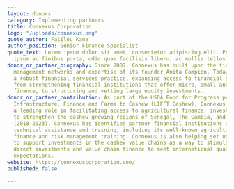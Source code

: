 ```yaml
---
layout: donors
category: Implementing partners
title: Connexus Corporation
logo: "/uploads/connexus.png"
quote_author: Falilou Kane
author_position: Senior Finance Specialist
quote_text: Lorem ipsum dolor sit amet, consectetur adipiscing elit. Praesent feugiat,
  ipsum ac finibus porta, odio quam facilisis libero, ac mollis tellus massa non neque.
donor_or_partner_biography: Since 2007, Connexus has built upon the financial and
  management networks and expertise of its founder Anita Campion. Today Connexus has
  a robust financial services practice, expanding access to financial services ranging
  from strengthening financial institutions that offer micro, small and medium enterprise
  finance, to structuring and vetting large equity investments.
donor_or_partner_contribution: As part of the USDA Food for Progress project Linking
  Infrastructure, Finance and Farms to Cashew (LIFFT Cashew), Connexus is playing
  a leading role in facilitating access to agricultural finance, investment, and marketing
  to strengthen the cashew growing regions of Senegal, The Gambia, and Guinea-Bissau
  (2018-2023). Connexus has identified partner financial institutions and is providing
  technical assistance and training, including its well-known agricultural value chain
  finance and risk management training. Connexus is also helping set up a Cashew Fund
  to support investments in the cashew value chains as a way to stimulate long-term
  direct investments and value chain finance to meet international quantity and quality
  expectations.
website: https://connexuscorporation.com/
published: false

---
```

